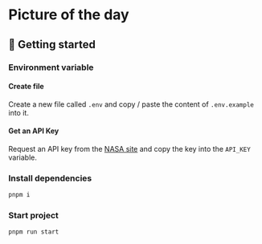 # Picture of the day

## 🚀 Getting started

### Environment variable

#### Create file

Create a new file called `.env` and copy / paste the content of `.env.example` into it.

#### Get an API Key

Request an API key from the [NASA site](https://api.nasa.gov/#apod) and copy the key into the `API_KEY` variable.

### Install dependencies

```bash
pnpm i 
```

### Start project

```bash
pnpm run start
```

